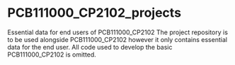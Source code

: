 # PCB111000_CP2102_projects
Essential data for end users of PCB111000_CP2102
The project repository is to be used alongside PCB111000_CP2102 however it only contains essential data
for the end user.  All code used to develop the basic PCB111000_CP2102 is omitted.
